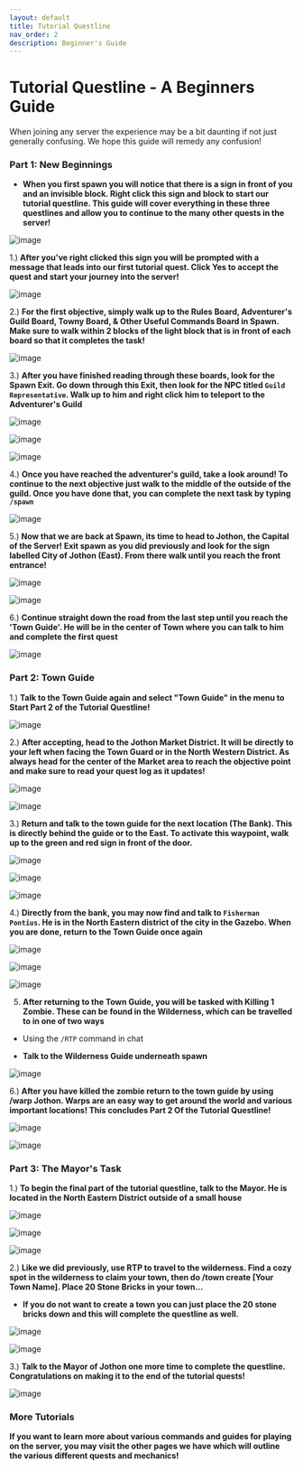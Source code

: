 ```yaml
---
layout: default
title: Tutorial Questline
nav_order: 2
description: Beginner's Guide
---
```

# **Tutorial Questline - A Beginners Guide**

When joining any server the experience may be a bit daunting if not just generally confusing. We hope this guide will remedy any confusion!

### **Part 1: New Beginnings**

- **When you first spawn you will notice that there is a sign in front of you and an invisible block. Right click this sign and block to start our tutorial questline. This guide will cover everything in these three questlines and allow you to continue to the many other quests in the server!**

![image](https://github.com/TheMrNewVegas/TheMrNewVegas.github.io/assets/112358568/cb184096-7110-48e3-b77e-a5ea25789487)

1.) **After you've right clicked this sign you will be prompted with a message that leads into our first tutorial quest. Click Yes to accept the quest and start your journey into the server!**

![image](https://github.com/TheMrNewVegas/TheMrNewVegas.github.io/assets/112358568/14036389-d625-4e99-aae1-755417dbd476)

2.) **For the first objective, simply walk up to the Rules Board, Adventurer's Guild Board, Towny Board, & Other Useful Commands Board in Spawn. Make sure to walk within 2 blocks of the light block that is in front of each board so that it completes the task!**

![image](https://github.com/TheMrNewVegas/TheMrNewVegas.github.io/assets/112358568/11f79589-0191-4753-aeaf-eb950033954f)

3.) **After you have finished reading through these boards, look for the Spawn Exit. Go down through this Exit, then look for the NPC titled `Guild Representative`. Walk up to him and right click him to teleport to the Adventurer's Guild**

![image](https://github.com/TheMrNewVegas/TheMrNewVegas.github.io/assets/112358568/74d000b2-02fb-4531-9a7d-b1a26162c59e)

![image](https://github.com/TheMrNewVegas/TheMrNewVegas.github.io/assets/112358568/3280c05f-e3f5-4ba3-93db-40cabd41d85b)

![image](https://github.com/TheMrNewVegas/TheMrNewVegas.github.io/assets/112358568/df15899c-fff7-4a85-8fd3-eba818499d04)

4.) **Once you have reached the adventurer's guild, take a look around! To continue to the next objective just walk to the middle of the outside of the guild. Once you have done that, you can complete the next task by typing `/spawn`**

![image](https://github.com/TheMrNewVegas/TheMrNewVegas.github.io/assets/112358568/61943a41-89b9-4ac1-823a-0abfcffee377)

5.) **Now that we are back at Spawn, its time to head to Jothon, the Capital of the Server! Exit spawn as you did previously and look for the sign labelled City of Jothon (East). From there walk until you reach the front entrance!**

![image](https://github.com/TheMrNewVegas/TheMrNewVegas.github.io/assets/112358568/acc30201-5271-4082-9d4b-499c7cf00c8f)

![image](https://github.com/TheMrNewVegas/TheMrNewVegas.github.io/assets/112358568/7762ebc5-3340-4269-9126-b0c0a173d038)

6.) **Continue straight down the road from the last step until you reach the 'Town Guide'. He will be in the center of Town where you can talk to him and complete the first quest**

![image](https://github.com/TheMrNewVegas/TheMrNewVegas.github.io/assets/112358568/4a0ae501-edd4-43f6-a85b-8258386c9455)


### **Part 2: Town Guide**

1.) **Talk to the Town Guide again and select "Town Guide" in the menu to Start Part 2 of the Tutorial Questline!**

![image](https://github.com/TheMrNewVegas/TheMrNewVegas.github.io/assets/112358568/d1baa0a8-4d8b-4541-972b-010c6982b7f6)

2.) **After accepting, head to the Jothon Market District. It will be directly to your left when facing the Town Guard or in the North Western District. As always head for the center of the Market area to reach the objective point and make sure to read your quest log as it updates!**

![image](https://github.com/TheMrNewVegas/TheMrNewVegas.github.io/assets/112358568/6f1b13ee-5efe-460f-8f9d-ed333d46fbbe)

![image](https://github.com/TheMrNewVegas/TheMrNewVegas.github.io/assets/112358568/5b320559-284b-4927-8137-e735a6fd76d4)

3.) **Return and talk to the town guide for the next location (The Bank). This is directly behind the guide or to the East. To activate this waypoint, walk up to the green and red sign in front of the door.**

![image](https://github.com/TheMrNewVegas/TheMrNewVegas.github.io/assets/112358568/b2a6d945-439e-4b40-b13b-ec2011ac2f0f)

![image](https://github.com/TheMrNewVegas/TheMrNewVegas.github.io/assets/112358568/585fb993-b5c9-4f3f-a2ff-9d0364015808)

![image](https://github.com/TheMrNewVegas/TheMrNewVegas.github.io/assets/112358568/d4e29454-0eee-41ac-8742-fc8cb09200fb)

4.) **Directly from the bank, you may now find and talk to `Fisherman Pontius`. He is in the North Eastern district of the city in the Gazebo. When you are done, return to the Town Guide once again**

![image](https://github.com/TheMrNewVegas/TheMrNewVegas.github.io/assets/112358568/8d79f008-3870-4714-b64a-36f4107c2719)

![image](https://github.com/TheMrNewVegas/TheMrNewVegas.github.io/assets/112358568/154cd72b-701e-439d-8b3e-5f91b1925b03)

![image](https://github.com/TheMrNewVegas/TheMrNewVegas.github.io/assets/112358568/99857a91-c5ea-4239-a1a1-9e3d4bc36011)

5. **After returning to the Town Guide, you will be tasked with Killing 1 Zombie. These can be found in the Wilderness, which can be travelled to in one of two ways**

- Using the `/RTP` command in chat

- **Talk to the Wilderness Guide underneath spawn**

![image](https://github.com/TheMrNewVegas/TheMrNewVegas.github.io/assets/112358568/1b56ce34-9f67-44c7-8937-167d8ae5e427)

6.) **After you have killed the zombie return to the town guide by using /warp Jothon. Warps are an easy way to get around the world and various important locations! This concludes Part 2 Of the Tutorial Questline!**

![image](https://github.com/TheMrNewVegas/TheMrNewVegas.github.io/assets/112358568/8f51dae3-b4e1-419f-9155-9db28cfeb171)

![image](https://github.com/TheMrNewVegas/TheMrNewVegas.github.io/assets/112358568/493081dc-cb70-4ab7-bbd1-8a03c49c6032)


### **Part 3: The Mayor's Task**

1.) **To begin the final part of the tutorial questline, talk to the Mayor. He is located in the North Eastern District outside of a small house**

![image](https://github.com/TheMrNewVegas/TheMrNewVegas.github.io/assets/112358568/09735151-235c-44a1-9d10-ec2da63f0112)

![image](https://github.com/TheMrNewVegas/TheMrNewVegas.github.io/assets/112358568/f8a5c190-1555-40a2-80b5-416e5006023f)

![image](https://github.com/TheMrNewVegas/TheMrNewVegas.github.io/assets/112358568/09af85c8-5eac-43c3-8d77-31875b7df8cd)

2.) **Like we did previously, use RTP to travel to the wilderness. Find a cozy spot in the wilderness to claim your town, then do /town create [Your Town Name]. Place 20 Stone Bricks in your town...**
- **If you do not want to create a town you can just place the 20 stone bricks down and this will complete the questline as well.**

![image](https://github.com/TheMrNewVegas/TheMrNewVegas.github.io/assets/112358568/ccfbc776-08e0-4979-a3d9-f0e018a815b8)

![image](https://github.com/TheMrNewVegas/TheMrNewVegas.github.io/assets/112358568/0d56b642-23a7-45b9-bad7-8ad8803a1b33)

3.) **Talk to the Mayor of Jothon one more time to complete the questline. Congratulations on making it to the end of the tutorial quests!**

![image](https://github.com/TheMrNewVegas/TheMrNewVegas.github.io/assets/112358568/4f5e4572-38f9-4c5d-bb5d-f1159d4e21a3)

### **More Tutorials**

**If you want to learn more about various commands and guides for playing on the server, you may visit the other pages we have which will outline the various different quests and mechanics!**

